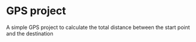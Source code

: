 # GPS project
A simple GPS project to calculate the total distance between the start point and the destination
